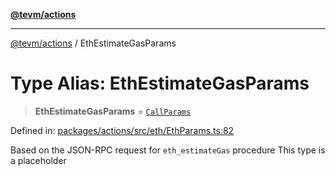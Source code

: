 [**@tevm/actions**](../README.md)

***

[@tevm/actions](../globals.md) / EthEstimateGasParams

# Type Alias: EthEstimateGasParams

> **EthEstimateGasParams** = [`CallParams`](CallParams.md)

Defined in: [packages/actions/src/eth/EthParams.ts:82](https://github.com/evmts/tevm-monorepo/blob/main/packages/actions/src/eth/EthParams.ts#L82)

Based on the JSON-RPC request for `eth_estimateGas` procedure
This type is a placeholder
